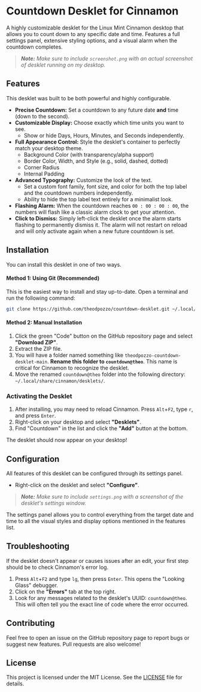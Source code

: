 # Countdown Desklet for Cinnamon

A highly customizable desklet for the Linux Mint Cinnamon desktop that allows you to count down to any specific date and time. Features a full settings panel, extensive styling options, and a visual alarm when the countdown completes.

> ***Note:** Make sure to include `screenshot.png` with an actual screenshot of desklet running on my desktop.*

## Features

This desklet was built to be both powerful and highly configurable.

  - **Precise Countdown:** Set a countdown to any future date **and** time (down to the second).
  - **Customizable Display:** Choose exactly which time units you want to see.
      - Show or hide Days, Hours, Minutes, and Seconds independently.
  - **Full Appearance Control:** Style the desklet's container to perfectly match your desktop theme.
      - Background Color (with transparency/alpha support)
      - Border Color, Width, and Style (e.g., solid, dashed, dotted)
      - Corner Radius
      - Internal Padding
  - **Advanced Typography:** Customize the look of the text.
      - Set a custom font family, font size, and color for both the top label and the countdown numbers independently.
      - Ability to hide the top label text entirely for a minimalist look.
  - **Flashing Alarm:** When the countdown reaches `00 : 00 : 00 : 00`, the numbers will flash like a classic alarm clock to get your attention.
  - **Click to Dismiss:** Simply left-click the desklet once the alarm starts flashing to permanently dismiss it. The alarm will not restart on reload and will only activate again when a new future countdown is set.

## Installation

You can install this desklet in one of two ways.

#### Method 1: Using Git (Recommended)

This is the easiest way to install and stay up-to-date. Open a terminal and run the following command:

```bash
git clone https://github.com/theodpozzo/countdown-desklet.git ~/.local/share/cinnamon/desklets/countdown@theo
```

#### Method 2: Manual Installation

1.  Click the green "Code" button on the GitHub repository page and select **"Download ZIP"**.
2.  Extract the ZIP file.
3.  You will have a folder named something like `theodpozzo-countdown-desklet-main`. **Rename this folder to `countdown@theo`**. This name is critical for Cinnamon to recognize the desklet.
4.  Move the renamed `countdown@theo` folder into the following directory: `~/.local/share/cinnamon/desklets/`.

### Activating the Desklet

1.  After installing, you may need to reload Cinnamon. Press `Alt`+`F2`, type `r`, and press `Enter`.
2.  Right-click on your desktop and select **"Desklets"**.
3.  Find "Countdown" in the list and click the **"Add"** button at the bottom.

The desklet should now appear on your desktop\!

## Configuration

All features of this desklet can be configured through its settings panel.

  - Right-click on the desklet and select **"Configure"**.

> ***Note:** Make sure to include `settings.png` with a screenshot of the desklet's settings window.*

The settings panel allows you to control everything from the target date and time to all the visual styles and display options mentioned in the features list.

## Troubleshooting

If the desklet doesn't appear or causes issues after an edit, your first step should be to check Cinnamon's error log.

1.  Press `Alt`+`F2` and type `lg`, then press `Enter`. This opens the "Looking Glass" debugger.
2.  Click on the **"Errors"** tab at the top right.
3.  Look for any messages related to the desklet's UUID: `countdown@theo`. This will often tell you the exact line of code where the error occurred.

## Contributing

Feel free to open an issue on the GitHub repository page to report bugs or suggest new features. Pull requests are also welcome\!

## License

This project is licensed under the MIT License. See the [LICENSE](https://www.google.com/search?q=LICENSE) file for details.
